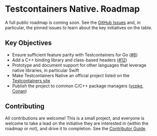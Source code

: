 # Testcontainers Native. Roadmap

A full public roadmap is coming soon.
See the [GitHub Issues](https://github.com/testcontainers/testcontainers-c/issues) and,
in particular,
the pinned issues to learn about the key initiatives on the table.

## Key Objectives

- Ensure sufficient feature parity with Testcontainers for Go ([#6](https://github.com/testcontainers/testcontainers-c/issues/6))
- Add a C++ binding library and class-based headers ([#12](https://github.com/testcontainers/testcontainers-c/issues/12))
- Prototype and document support for other languages that
  leverage native libraries, in particular Swift
- Make Testcontainers Native an official project
  listed on the [Testcontainers site](https://testcontainers.com/)
- Publish the project to common C/C++ package managers
  ([vcpkg](https://github.com/testcontainers/testcontainers-c/issues/2),
  [Conan](https://github.com/testcontainers/testcontainers-c/issues/3))

## Contributing

All contributions are welcome!
This is a small project, and everyone is welcome to take a lead
on the initiative they are interested in (within the roadmap or not),
and drive it to completion.
See the [Contributor Guide](CONTRIBUTING.md).
